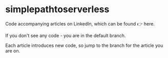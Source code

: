 # simplepathtoserverless
Code accompanying articles on LinkedIn, which can be found 👉 here.

If you don't see any code - you are in the default branch.

Each article introduces new code, so jump to the branch for the article you are on.